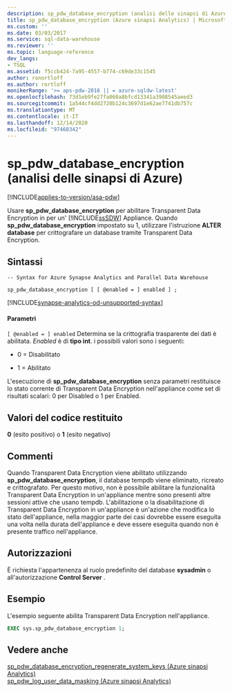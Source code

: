```yaml
---
description: sp_pdw_database_encryption (analisi delle sinapsi di Azure)
title: sp_pdw_database_encryption (Azure sinapsi Analytics) | Microsoft Docs
ms.custom: ''
ms.date: 03/03/2017
ms.service: sql-data-warehouse
ms.reviewer: ''
ms.topic: language-reference
dev_langs:
- TSQL
ms.assetid: f5ccb424-7a95-4557-b774-c69de33c1545
author: ronortloff
ms.author: rortloff
monikerRange: '>= aps-pdw-2016 || = azure-sqldw-latest'
ms.openlocfilehash: 73d1eb9fe27fa060a8bfcd13341a3908545aeed3
ms.sourcegitcommit: 1a544cf4dd2720b124c3697d1e62ae7741db757c
ms.translationtype: MT
ms.contentlocale: it-IT
ms.lasthandoff: 12/14/2020
ms.locfileid: "97468342"
---
```

# <a name="sp_pdw_database_encryption-azure-synapse-analytics"></a>sp_pdw_database_encryption (analisi delle sinapsi di Azure)
[!INCLUDE[applies-to-version/asa-pdw](../../includes/applies-to-version/asa-pdw.md)]

  Usare **sp_pdw_database_encryption** per abilitare Transparent Data Encryption in per un' [!INCLUDE[ssSDW](../../includes/sssdw-md.md)] Appliance. Quando **sp_pdw_database_encryption** impostato su 1, utilizzare l'istruzione **ALTER database** per crittografare un database tramite Transparent Data Encryption.  
  
## <a name="syntax"></a>Sintassi  
  
```syntaxsql  
-- Syntax for Azure Synapse Analytics and Parallel Data Warehouse  
  
sp_pdw_database_encryption [ [ @enabled = ] enabled ] ;  
```  

[!INCLUDE[synapse-analytics-od-unsupported-syntax](../../includes/synapse-analytics-od-unsupported-syntax.md)]

#### <a name="parameters"></a>Parametri  
`[ @enabled = ] enabled` Determina se la crittografia trasparente dei dati è abilitata. *Enabled* è di **tipo int**. i possibili valori sono i seguenti:  
  
-   0 = Disabilitato  
  
-   1 = Abilitato  
  
 L'esecuzione di **sp_pdw_database_encryption** senza parametri restituisce lo stato corrente di Transparent Data Encryption nell'appliance come set di risultati scalari: 0 per Disabled o 1 per Enabled.  
  
## <a name="return-code-values"></a>Valori del codice restituito  
 **0** (esito positivo) o **1** (esito negativo)  
  
## <a name="remarks"></a>Commenti  
 Quando Transparent Data Encryption viene abilitato utilizzando **sp_pdw_database_encryption**, il database tempdb viene eliminato, ricreato e crittografato. Per questo motivo, non è possibile abilitare la funzionalità Transparent Data Encryption in un'appliance mentre sono presenti altre sessioni attive che usano tempdb. L'abilitazione o la disabilitazione di Transparent Data Encryption in un'appliance è un'azione che modifica lo stato dell'appliance, nella maggior parte dei casi dovrebbe essere eseguita una volta nella durata dell'appliance e deve essere eseguita quando non è presente traffico nell'appliance.  
  
## <a name="permissions"></a>Autorizzazioni  
 È richiesta l'appartenenza al ruolo predefinito del database **sysadmin** o all'autorizzazione **Control Server** .  
  
## <a name="example"></a>Esempio  
 L'esempio seguente abilita Transparent Data Encryption nell'appliance.  
  
```sql  
EXEC sys.sp_pdw_database_encryption 1;  
```  
  
## <a name="see-also"></a>Vedere anche  
 [sp_pdw_database_encryption_regenerate_system_keys &#40;Azure sinapsi Analytics&#41;](../../relational-databases/system-stored-procedures/sp-pdw-database-encryption-regenerate-system-keys-sql-data-warehouse.md)   
 [sp_pdw_log_user_data_masking &#40;Azure sinapsi Analytics&#41;](../../relational-databases/system-stored-procedures/sp-pdw-log-user-data-masking-sql-data-warehouse.md)  
  
